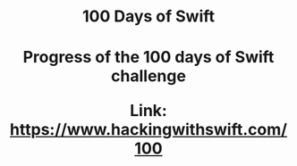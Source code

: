 <h1 align="center">
  100 Days of Swift
</h1> 


<h1 align="Center">
Progress of the 100 days of Swift challenge

Link: https://www.hackingwithswift.com/100
</h1>

